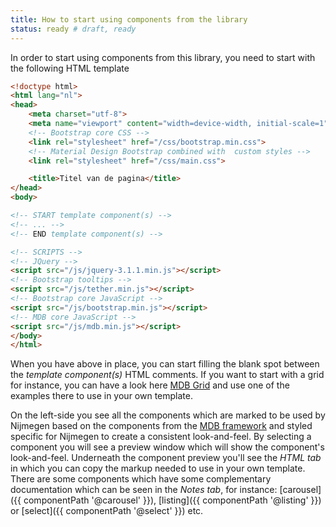 ```yaml
---
title: How to start using components from the library
status: ready # draft, ready
---
```


In order to start using components from this library, you need to start with the following HTML template

```html
<!doctype html>
<html lang="nl">
<head>
    <meta charset="utf-8">
    <meta name="viewport" content="width=device-width, initial-scale=1">
    <!-- Bootstrap core CSS -->
    <link rel="stylesheet" href="/css/bootstrap.min.css">
    <!-- Material Design Bootstrap combined with  custom styles -->
    <link rel="stylesheet" href="/css/main.css">

    <title>Titel van de pagina</title>
</head>
<body>

<!-- START template component(s) -->
<!-- ... -->
<!-- END template component(s) -->

<!-- SCRIPTS -->
<!-- JQuery -->
<script src="/js/jquery-3.1.1.min.js"></script>
<!-- Bootstrap tooltips -->
<script src="/js/tether.min.js"></script>
<!-- Bootstrap core JavaScript -->
<script src="/js/bootstrap.min.js"></script>
<!-- MDB core JavaScript -->
<script src="/js/mdb.min.js"></script>
</body>
</html>
```

When you have above in place, you can start filling the blank spot between the *template component(s)*
HTML comments.
If you want to start with a grid for instance, you can have a look here [MDB Grid](https://mdbootstrap.com/legacy/4.3.2/?page=css/layout) and use one of the examples there to use in your own template.

On the left-side you see all the components which are marked to be used by Nijmegen based on the 
components from the [MDB framework](https://mdbootstrap.com/legacy/4.3.2/) and styled specific for Nijmegen
to create a consistent look-and-feel.
By selecting a component you will see a preview window which will show the component's look-and-feel.
Underneath the component preview you'll see the *HTML tab* in which you can copy the markup needed
to use in your own template.
There are some components which have some complementary documentation which can be seen in the *Notes tab*, for instance: [carousel]({{ componentPath '@carousel' }}), [listing]({{ componentPath '@listing' }}) or [select]({{ componentPath '@select' }}) etc.
